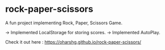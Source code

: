 # rock-paper-scissors

A fun project implementing Rock, Paper, Scissors Game.

-> Implemented LocalStorage for storing scores.
-> Implemented AutoPlay.

Check it out here : https://oharshg.github.io/rock-paper-scissors/